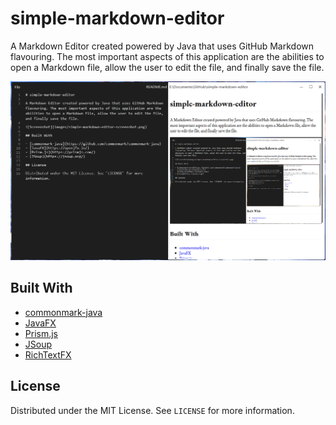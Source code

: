 # simple-markdown-editor

A Markdown Editor created powered by Java that uses GitHub Markdown flavouring. The most important aspects of this application are the abilities to open a Markdown file, allow the user to edit the file, and finally save the file.

![Screenshot](images/simple-markdown-editor-screenshot.png)

## Built With

- [commonmark-java](https://github.com/commonmark/commonmark-java)
- [JavaFX](https://openjfx.io/)
- [Prism.js](https://prismjs.com/)
- [JSoup](https://jsoup.org/)
- [RichTextFX](https://github.com/FXMisc/RichTextFX)

## License

Distributed under the MIT License. See `LICENSE` for more information.